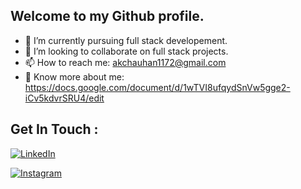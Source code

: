 ## Welcome to my Github profile. 

- 🌱 I’m currently pursuing full stack developement.
- 👯 I’m looking to collaborate on full stack projects.
- 📫 How to reach me: akchauhan1172@gmail.com
- 📄 Know more about me: https://docs.google.com/document/d/1wTVI8ufqydSnVw5gge2-iCv5kdvrSRU4/edit

## Get In Touch :

[![LinkedIn](https://img.shields.io/badge/LinkedIn-0077B5?style=for-the-badge&logo=linkedin&logoColor=white)]((http://www.linkedin.com/in/abhishek-chauhan00)/)

[![Instagram](https://img.shields.io/badge/Instagram-E4405F?style=for-the-badge&logo=instagram&logoColor=white)](https://instagram.com/abhishek_chauhan1172)


